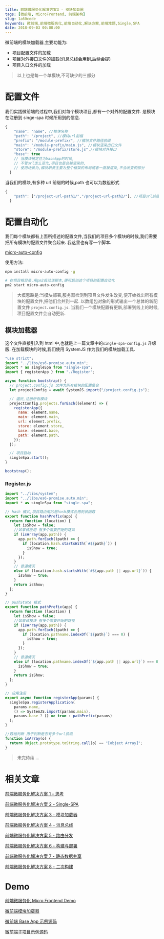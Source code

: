 ```yaml
---
title: 前端微服务化解决方案3 - 模块加载器
tags: [微前端, MicroFrontend, 前端架构]
slug: 1a60cede
keywords: 微前端,前端微服务化,前端自动化,解决方案,前端难题,Single,SPA
date: 2018-09-03 00:00:00
---
```


微前端的模块加载器,主要功能为:

- 项目配置文件的加载
- 项目对外接口文件的加载(消息总线会用到,后续会提)
- 项目入口文件的加载

> 以上也是每一个单模块,不可缺少的三部分

# 配置文件

我们实践微前端的过程中,我们对每个模块项目,都有一个对外的配置文件.
是模块在注册到 singe-spa 时候所用到的信息.

```js
{
    "name": "name", //模块名称
    "path": "/project", //模块url前缀
    "prefix": "/module-prefix/", //模块文件路径前缀
    "main": "/module-prefix/main.js", //模块渲染出口文件
    "store": "/module-prefix/store.js",//模块对外接口
    "base": true
    // 当模块被定性为baseApp的时候,
    // 不管url怎么变化,项目也是会被渲染的,
    // 使用场景为,模块职责主要为整个框架的布局或者一直被渲染,不会改变的部分
  }
```

当我们的模块,有多种 url 前缀的时候,path 也可以为数组形式

```js
{
    "path": ["/project-url-path1/","/project-url-path2/"], //项目url前缀
  }
```

# 配置自动化

我们每个模块都有上面所描述的配置文件,当我们的项目多个模块的时候,我们需要把所有模块的配置文件聚合起来.
我这里也有写一个脚本.

[micro-auto-config](https://www.npmjs.com/package/micro-auto-config)

使用方法:

```bash
npm install micro-auto-config -g

# 在项目根目录,用pm2启动该脚本,便可启动这个项目的配置自动化
pm2 start micro-auto-config
```

> 大概思路是:当模块部署,服务器检测到项目文件发生改变,便开始找出所有模块的配置文件,把他们合并到一起.
> 以数组包对象的形式输出一个总体的新配置文件 `project.config.js`.
> 当我们一个模块配置有更新,部署到线上的时候,项目配置文件会自动更新.

## 模块加载器

这个文件直接引入到 html 中,也就是上一篇文章中的`single-spa-config.js` 升级版.
在加载模块的时候,我们使用 SystemJS 作为我们的模块加载工具.

```js
"use strict";
import "../libs/es6-promise.auto.min";
import * as singleSpa from "single-spa";
import { registerApp } from "./Register";

async function bootstrap() {
  // project.config.js 文件为所有模块的配置集合
  let projectConfig = await SystemJS.import("/project.config.js");

  // 遍历,注册所有模块
  projectConfig.projects.forEach((element) => {
    registerApp({
      name: element.name,
      main: element.main,
      url: element.prefix,
      store: element.store,
      base: element.base,
      path: element.path,
    });
  });

  // 项目启动
  singleSpa.start();
}

bootstrap();
```

### Register.js

```js
import "../libs/system";
import "../libs/es6-promise.auto.min";
import * as singleSpa from "single-spa";

// hash 模式,项目路由用的是hash模式会用到该函数
export function hashPrefix(app) {
  return function (location) {
    let isShow = false;
    //如果该应用 有多个需要匹配的路劲
    if (isArray(app.path)) {
      app.path.forEach((path) => {
        if (location.hash.startsWith(`#${path}`)) {
          isShow = true;
        }
      });
    }
    // 普通情况
    else if (location.hash.startsWith(`#${app.path || app.url}`)) {
      isShow = true;
    }
    return isShow;
  };
}

// pushState 模式
export function pathPrefix(app) {
  return function (location) {
    let isShow = false;
    //如果该模块 有多个需要匹配的路径
    if (isArray(app.path)) {
      app.path.forEach((path) => {
        if (location.pathname.indexOf(`${path}`) === 0) {
          isShow = true;
        }
      });
    }
    // 普通情况
    else if (location.pathname.indexOf(`${app.path || app.url}`) === 0) {
      isShow = true;
    }
    return isShow;
  };
}

// 应用注册
export async function registerApp(params) {
  singleSpa.registerApplication(
    params.name,
    () => SystemJS.import(params.main),
    params.base ? () => true : pathPrefix(params)
  );
}

//数组判断 用于判断是否有多个url前缀
function isArray(o) {
  return Object.prototype.toString.call(o) == "[object Array]";
}
```

> 未完待续 ...

# 相关文章

[前端微服务化解决方案 1 - 思考](http://alili.tech/archive/ea599f7c/)

[前端微服务化解决方案 2 - Single-SPA](http://alili.tech/archive/11052bf4/)

[前端微服务化解决方案 3 - 模块加载器](http://alili.tech/archive/1a60cede/)

[前端微服务化解决方案 4 - 消息总线](http://alili.tech/archive/a9a1f81b/)

[前端微服务化解决方案 5 - 路由分发](http://alili.tech/archive/5ff0b366/)

[前端微服务化解决方案 6 - 构建与部署](http://alili.tech/archive/ffb0c5ab/)

[前端微服务化解决方案 7 - 静态数据共享](http://alili.tech/archive/5e00e43d/)

[前端微服务化解决方案 8 - 二次构建](http://alili.tech/archive/ce685b9f/)

# Demo

[前端微服务化 Micro Frontend Demo](http://microfrontend.alili.tech/)

[微前端模块加载器](https://github.com/Num142857/lotus-scaffold-micro-frontend-portal)

[微前端 Base App 示例源码](https://github.com/Num142857/microfrontend-base-demo)

[微前端子项目示例源码](https://github.com/Num142857/microfrontend-submodule-demo)
